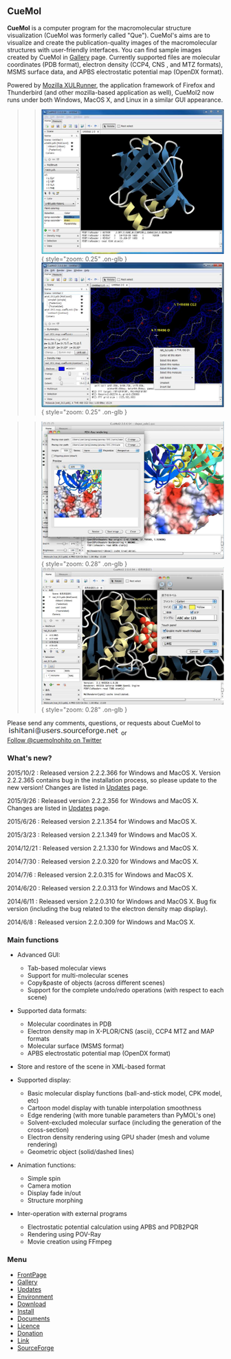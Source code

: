 ## CueMol



**CueMol** is a computer program for the macromolecular structure visualization (CueMol was formerly called "Que").
CueMol's aims are to visualize and create the publication-quality images of the macromolecular structures with user-friendly interfaces. You can find sample images created by CueMol in [Gallery](./en/Gallery) page. 
Currently supported files are molecular coordinates (PDB format),
electron density (CCP4, CNS , and MTZ formats),
MSMS surface data,
and APBS electrostatic potential map (OpenDX format). 

Powered by [Mozilla XULRunner](http://www.mozilla.org/projects/mozilla-based.html), the application framework of Firefox and Thunderbird (and other mozilla-based application as well), CueMol2 now runs under both Windows, MacOS X, and Linux in a similar GUI appearance.


>> ![snapshot2_1](./assets/images/index/snapshot2_1.jpg){ style="zoom: 0.25" .on-glb } ![snapshot2_2](./assets/images/index/snapshot2_2.jpg){ style="zoom: 0.25" .on-glb }


>> ![snapshot2_2m](./assets/images/index/snapshot2_2m.jpg){ style="zoom: 0.28" .on-glb } ![snapshot2_1m](./assets/images/index/snapshot2_1m.jpg){ style="zoom: 0.28" .on-glb } 

Please send any comments, questions, or requests about CueMol to<br/>
![mm1](./assets/images/index/mm1.png)![mm2](./assets/images/index/mm2.png) or <br/>
[Follow @cuemolnohito on Twitter](http://twitter.com/cuemolnohito)

### What's new?

2015/10/2
:   Released version 2.2.2.366 for Windows and MacOS X. Version 2.2.2.365 contains bug in the installation process, so please update to the new version! Changes are listed in [Updates](./en/Updates) page.

2015/9/26
:   Released version 2.2.2.356 for Windows and MacOS X. Changes are listed in [Updates](./en/Updates) page.

2015/6/26
:   Released version 2.2.1.354 for Windows and MacOS X.

2015/3/23
:   Released version 2.2.1.349 for Windows and MacOS X.

2014/12/21
:   Released version 2.2.1.330 for Windows and MacOS X.

2014/7/30
:   Released version 2.2.0.320 for Windows and MacOS X.

2014/7/6
:   Released version 2.2.0.315 for Windows and MacOS X.

2014/6/20
:   Released version 2.2.0.313 for Windows and MacOS X.

2014/6/11
:   Released version 2.2.0.310 for Windows and MacOS X. Bug fix version (including the bug related to the electron density map display).

2014/6/8
:   Released version 2.2.0.309 for Windows and MacOS X.



### Main functions

*  Advanced GUI:
    *  Tab-based molecular views
    *  Support for multi-molecular scenes
    *  Copy&paste of objects (across different scenes)
    *  Support for the complete undo/redo operations (with respect to each scene)

*  Supported data formats:
    *  Molecular coordinates in PDB
    *  Electron density map in X-PLOR/CNS (ascii), CCP4 MTZ and MAP formats
    *  Molecular surface (MSMS format)
    *  APBS electrostatic potential map (OpenDX format)

*  Store and restore of the scene in XML-based format

*  Supported display:
    *  Basic molecular display functions (ball-and-stick model, CPK model, etc)
    *  Cartoon model display with tunable interpolation smoothness
    *  Edge rendering (with more tunable parameters than PyMOL's one)
    *  Solvent-excluded molecular surface (including the generation of the cross-section)
    *  Electron density rendering using GPU shader (mesh and volume rendering)
    *  Geometric object (solid/dashed lines)

*  Animation functions:
    *  Simple spin
    *  Camera motion
    *  Display fade in/out
    *  Structure morphing

*  Inter-operation with external programs
    *  Electrostatic potential calculation using APBS and PDB2PQR
    *  Rendering using POV-Ray
    *  Movie creation using FFmpeg


### Menu

* [FrontPage](./en/FrontPage)
* [Gallery](./en/Gallery)
* [Updates](./en/Updates)
* [Environment](./en/Environment)
* [Download](./en/Download)
* [Install](./en/Install)
* [Documents](./en/Documents)
* [Licence](./en/Licence)
* [Donation](./en/Licence)
* [Link](./en/Link)
* [SourceForge](http://sourceforge.net/projects/cuemol/)